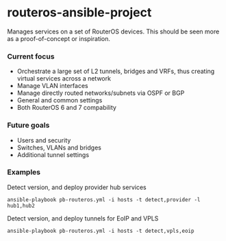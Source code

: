 # routeros-ansible-project
Manages services on a set of RouterOS devices. This should be seen more as a proof-of-concept or inspiration.

### Current focus ###

  - Orchestrate a large set of L2 tunnels, bridges and VRFs, thus creating virtual services across a network
  - Manage VLAN interfaces
  - Manage directly routed networks/subnets via OSPF or BGP
  - General and common settings
  - Both RouterOS 6 and 7 compability

### Future goals ###

  - Users and security
  - Switches, VLANs and bridges
  - Additional tunnel settings


### Examples ###

Detect version, and deploy provider hub services

    ansible-playbook pb-routeros.yml -i hosts -t detect,provider -l hub1,hub2

Detect version, and deploy tunnels for EoIP and VPLS

    ansible-playbook pb-routeros.yml -i hosts -t detect,vpls,eoip


